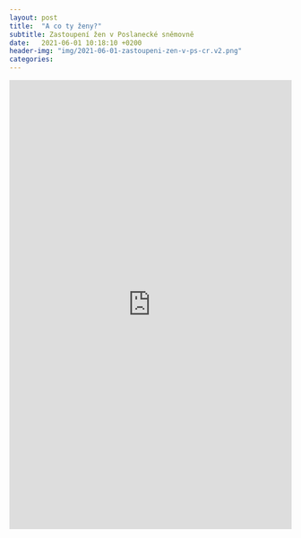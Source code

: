 ```yaml
---
layout: post
title:  "A co ty ženy?"
subtitle: Zastoupení žen v Poslanecké sněmovně
date:   2021-06-01 10:18:10 +0200
header-img: "img/2021-06-01-zastoupeni-zen-v-ps-cr.v2.png"
categories:
---
```


<iframe title="Zastoupení žen v Poslanecké sněmovně ČR" aria-label="Interactive line chart" id="datawrapper-chart-xkUCZ" src="https://datawrapper.dwcdn.net/xkUCZ/12/" scrolling="no" frameborder="0" style="width: 0; min-width: 100% !important; border: none;" height="800"></iframe><script type="text/javascript">!function(){"use strict";window.addEventListener("message",(function(e){if(void 0!==e.data["datawrapper-height"]){var t=document.querySelectorAll("iframe");for(var a in e.data["datawrapper-height"])for(var r=0;r<t.length;r++){if(t[r].contentWindow===e.source)t[r].style.height=e.data["datawrapper-height"][a]+"px"}}}))}();</script>

